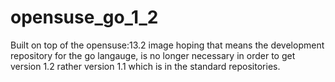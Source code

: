 opensuse_go_1_2
===============

Built on top of the opensuse:13.2 image hoping that means the development repository for the go langauge, is no longer necessary in order to get version 1.2 rather version 1.1 which is in the standard repositories.

